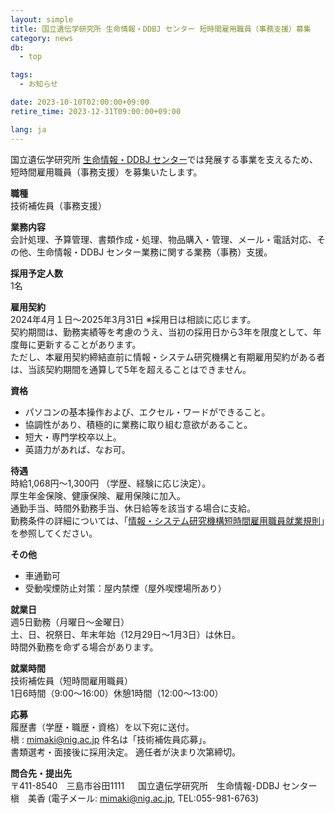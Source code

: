 ```yaml
---
layout: simple
title: 国立遺伝学研究所 生命情報・DDBJ センター 短時間雇用職員（事務支援）募集
category: news
db:
  - top

tags:
  - お知らせ

date: 2023-10-10T02:00:00+09:00
retire_time: 2023-12-31T09:00:00+09:00

lang: ja
---
```


国立遺伝学研究所 [生命情報・DDBJ センター](https://www.ddbj.nig.ac.jp/index.html)では発展する事業を支えるため、短時間雇用職員（事務支援）を募集いたします。


**職種**  
技術補佐員（事務支援）


**業務内容**  
会計処理、予算管理、書類作成・処理、物品購入・管理、メール・電話対応、その他、生命情報・DDBJ センター業務に関する業務（事務）支援。


**採用予定人数**  
1名


**雇用契約**  
2024年4月１日～2025年3月31日 ※採用日は相談に応じます。    
契約期間は、勤務実績等を考慮のうえ、当初の採用日から3年を限度として、年度毎に更新することがあります。    
ただし、本雇用契約締結直前に情報・システム研究機構と有期雇用契約がある者は、当該契約期間を通算して5年を超えることはできません。


**資格**
* パソコンの基本操作および、エクセル・ワードができること。
* 協調性があり、積極的に業務に取り組む意欲があること。
* 短大・専門学校卒以上。
* 英語力があれば、なお可。

**待遇**  
時給1,068円～1,300円 （学歴、経験に応じ決定）。    
厚生年金保険、健康保険、雇用保険に加入。    
通勤手当、時間外勤務手当、休日給等を該当する場合に支給。    
勤務条件の詳細については、「[情報・システム研究機構短時間雇用職員就業規則](https://www.rois.ac.jp/pdf/4_27%20tnjikankoyou.pdf)」を参照してください。


**その他**
* 車通勤可
* 受動喫煙防止対策：屋内禁煙（屋外喫煙場所あり）


**就業日**  
週5日勤務（月曜日～金曜日）    
土、日、祝祭日、年末年始（12月29日～1月3日）は休日。    
時間外勤務を命ずる場合があります。


**就業時間**  
技術補佐員（短時間雇用職員）    
1日6時間（9:00～16:00）休憩1時間（12:00～13:00）


**応募**  
履歴書（学歴・職歴・資格）を以下宛に送付。    
槇 : mimaki@nig.ac.jp 件名は「技術補佐員応募」。    
書類選考・面接後に採用決定。 適任者が決まり次第締切。    


**問合先・提出先**  
〒411-8540　三島市谷田1111    　
国立遺伝学研究所　生命情報･DDBJ センター    
槇　美香 (電子メール: mimaki@nig.ac.jp, TEL:055-981-6763)